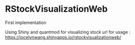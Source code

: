 # RStockVisualizationWeb
First implementation

Using Shiny and quantmod for visualizing stock 
url for usage : https://jocelynwang.shinyapps.io/rstockvisualizationweb/
